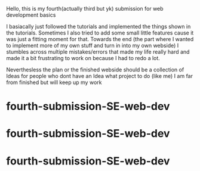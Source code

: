 Hello, this is my fourth(actually third but yk) submission for web development basics

I basiacally just followed the tutorials and implemented the things shown in the tutorials.
Sometimes I also tried to add some small little features cause it was just a fitting moment for that.
Towards the end (the part where I wanted to implement more of my own stuff and turn in into my own webside) I stumbles across multiple mistakes/errors that made my life really hard and made it a bit frustrating to work on because I had to redo a lot. 

Neverthesless the plan or the finished webside should be a collection of Ideas for people who dont have an Idea what project to do (like me) I am far from finished but will keep up my work


# fourth-submission-SE-web-dev
# fourth-submission-SE-web-dev
# fourth-submission-SE-web-dev
